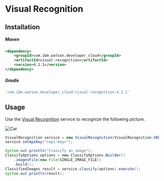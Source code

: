 # Visual Recognition

## Installation

##### Maven
```xml
<dependency>
	<groupId>com.ibm.watson.developer_cloud</groupId>
	<artifactId>visual-recognition</artifactId>
	<version>4.2.1</version>
</dependency>
```

##### Gradle
```gradle
'com.ibm.watson.developer_cloud:visual-recognition:4.2.1'
```

## Usage
Use the [Visual Recognition][visual_recognition] service to recognize the
following picture.

![Car](https://visual-recognition-demo.mybluemix.net/images/samples/5.jpg)

```java
VisualRecognition service = new VisualRecognition(VisualRecognition.VERSION_DATE_2016_05_20);
service.setApiKey("<api-key>");

System.out.println("Classify an image");
ClassifyOptions options = new ClassifyOptions.Builder()
    .imagesFile(new File(SINGLE_IMAGE_FILE))
    .build();
ClassifiedImages result = service.classify(options).execute();
System.out.println(result);
```

[visual_recognition]: http://www.ibm.com/watson/developercloud/doc/visual-recognition/